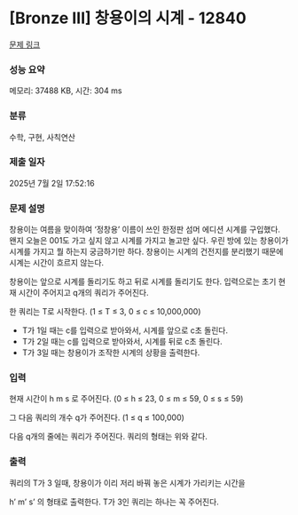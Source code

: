 # [Bronze III] 창용이의 시계 - 12840 

[문제 링크](https://www.acmicpc.net/problem/12840) 

### 성능 요약

메모리: 37488 KB, 시간: 304 ms

### 분류

수학, 구현, 사칙연산

### 제출 일자

2025년 7월 2일 17:52:16

### 문제 설명

<p>창용이는 여름을 맞이하여 ‘정창용’ 이름이 쓰인 한정판 섬머 에디션 시계를 구입했다. 왠지 오늘은 001도 가고 싶지 않고 시계를 가지고 놀고만 싶다. 우린 방에 있는 창용이가 시계를 가지고 뭘 하는지 궁금하기만 하다. 창용이는 시계의 건전지를 분리했기 때문에 시계는 시간이 흐르지 않는다.</p>

<p>창용이는 앞으로 시계를 돌리기도 하고 뒤로 시계를 돌리기도 한다. 입력으로는 초기 현재 시간이 주어지고 q개의 쿼리가 주어진다.</p>

<p>한 쿼리는 T로 시작한다. (1 ≤ T ≤ 3, 0 ≤ c ≤ 10,000,000)</p>

<ul>
	<li>T가 1일 때는 c를 입력으로 받아와서, 시계를 앞으로 c초 돌린다.</li>
	<li>T가 2일 때는 c를 입력으로 받아와서, 시계를 뒤로 c초 돌린다.</li>
	<li>T가 3일 때는 창용이가 조작한 시계의 상황을 출력한다.</li>
</ul>

### 입력 

 <p>현재 시간이 h m s 로 주어진다. (0 ≤ h ≤ 23, 0 ≤ m ≤ 59, 0 ≤ s ≤ 59)</p>

<p>그 다음 쿼리의 개수 q가 주어진다. (1 ≤ q ≤ 100,000)</p>

<p>다음 q개의 줄에는 쿼리가 주어진다. 쿼리의 형태는 위와 같다.</p>

### 출력 

 <p>쿼리의 T가 3 일때, 창용이가 이리 저리 바꿔 놓은 시계가 가리키는 시간을</p>

<p>h’ m’ s’ 의 형태로 출력한다. T가 3인 쿼리는 하나는 꼭 주어진다.</p>

